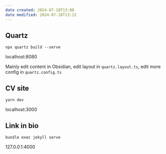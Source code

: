 ```yaml
---
date created: 2024-07-18T13:08
date modified: 2024-07-18T13:12
---
```

## Quartz
```
npx quartz build --serve
```

localhost:8080

Mainly edit content in Obsidian, edit layout in `quartz.layout.ts`, edit more config in `quartz.config.ts`

## CV site
```
yarn dev
```

localhost:3000

## Link in bio

```
bundle exec jekyll serve
```

127.0.0.1:4000 